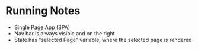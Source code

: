 # Running Notes

- Single Page App (SPA)
- Nav bar is always visible and on the right
- State has "selected Page" variable, where the selected page is rendered
